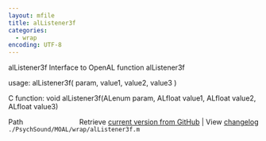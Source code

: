 ```yaml
---
layout: mfile
title: alListener3f
categories:
  - wrap
encoding: UTF-8
---
```


alListener3f  Interface to OpenAL function alListener3f

usage:  alListener3f( param, value1, value2, value3 )

C function:  void alListener3f(ALenum param, ALfloat value1, ALfloat value2, ALfloat value3)


<div class="code_header" style="text-align:right;">
  <span style="float:left;">Path&nbsp;&nbsp;</span> <span class="counter">Retrieve <a href=
  "https://raw.github.com/Psychtoolbox-3/Psychtoolbox-3/beta/./PsychSound/MOAL/wrap/alListener3f.m">current version from GitHub</a> | View <a href=
  "https://github.com/Psychtoolbox-3/Psychtoolbox-3/commits/beta/./PsychSound/MOAL/wrap/alListener3f.m">changelog</a></span>
</div>
<div class="code">
  <code>./PsychSound/MOAL/wrap/alListener3f.m</code>
</div>
